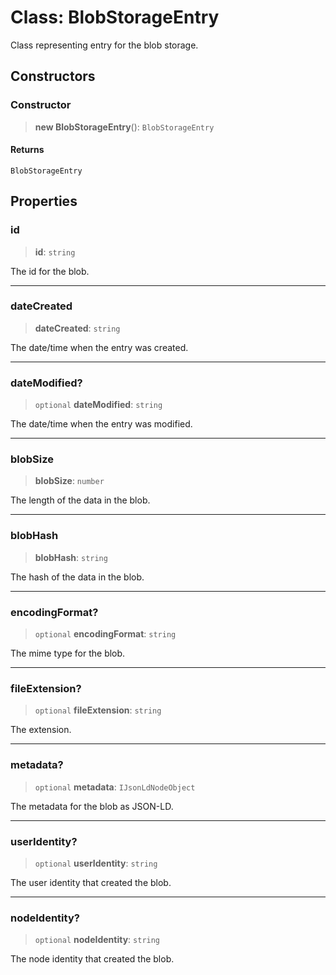# Class: BlobStorageEntry

Class representing entry for the blob storage.

## Constructors

### Constructor

> **new BlobStorageEntry**(): `BlobStorageEntry`

#### Returns

`BlobStorageEntry`

## Properties

### id

> **id**: `string`

The id for the blob.

***

### dateCreated

> **dateCreated**: `string`

The date/time when the entry was created.

***

### dateModified?

> `optional` **dateModified**: `string`

The date/time when the entry was modified.

***

### blobSize

> **blobSize**: `number`

The length of the data in the blob.

***

### blobHash

> **blobHash**: `string`

The hash of the data in the blob.

***

### encodingFormat?

> `optional` **encodingFormat**: `string`

The mime type for the blob.

***

### fileExtension?

> `optional` **fileExtension**: `string`

The extension.

***

### metadata?

> `optional` **metadata**: `IJsonLdNodeObject`

The metadata for the blob as JSON-LD.

***

### userIdentity?

> `optional` **userIdentity**: `string`

The user identity that created the blob.

***

### nodeIdentity?

> `optional` **nodeIdentity**: `string`

The node identity that created the blob.
